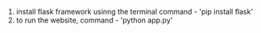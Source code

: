 1. install flask framework usinng the terminal command - 'pip install flask'
2. to run the website, command - 'python app.py'
